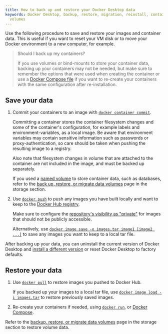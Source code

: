 ```yaml
---
title: How to back up and restore your Docker Desktop data
keywords: Docker Desktop, backup, restore, migration, reinstall, containers, images,
  volumes
---
```


Use the following procedure to save and restore your images and container data. This is useful if you want to reset your VM disk or to move your Docker environment to a new
computer, for example.

> Should I back up my containers?
>
> If you use volumes or bind-mounts to store your container data, backing up your containers may not be needed, but make sure to remember the options that were used when creating the container or use a [Docker Compose file](../compose/compose-file/index.md) if you want to re-create your containers with the same configuration after re-installation.

## Save your data

1. Commit your containers to an image with [`docker container commit`](../reference/cli/docker/container/commit.md).

   Committing a container stores the container filesystem changes and some of the
   container's configuration, for example labels and environment-variables, as a local image. Be aware that environment variables may contain sensitive
   information such as passwords or proxy-authentication, so care should be taken
   when pushing the resulting image to a registry.

   Also note that filesystem changes in volume that are attached to the
   container are not included in the image, and must be backed up separately.

   If you used a [named volume](/engine/storage/index.md#more-details-about-mount-types) to store container data, such as databases, refer to the [back up, restore, or migrate data volumes](/engine/storage/volumes.md#back-up-restore-or-migrate-data-volumes) page in the storage section.

2. Use [`docker push`](../reference/cli/docker/image/push.md) to push any
   images you have built locally and want to keep to the [Docker Hub registry](../docker-hub/index.md).
   
   Make sure to configure the [repository's visibility as "private"](../docker-hub/repos/index.md)
   for images that should not be publicly accessible. 

   Alternatively, use [`docker image save -o images.tar image1 [image2 ...]`](../reference/cli/docker/image/save.md)
   to save any images you want to keep to a local tar file. 

After backing up your data, you can uninstall the current version of Docker Desktop
and [install a different version](release-notes.md) or reset Docker Desktop to factory defaults.

## Restore your data

1. Use [`docker pull`](../reference/cli/docker/image/pull.md) to restore images
   you pushed to Docker Hub.

   If you backed up your images to a local tar file, use [`docker image load -i images.tar`](../reference/cli/docker/image/load.md)
   to restore previously saved images.

2. Re-create your containers if needed, using [`docker run`](../reference/cli/docker/container/run.md),
   or [Docker Compose](../compose/index.md).

Refer to the [backup, restore, or migrate data volumes](/engine/storage/volumes.md#back-up-restore-or-migrate-data-volumes) page in the storage section to restore volume data.
